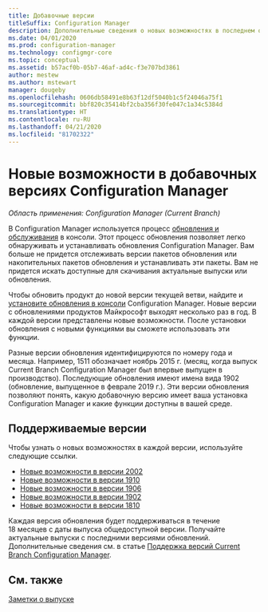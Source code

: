 ```yaml
---
title: Добавочные версии
titleSuffix: Configuration Manager
description: Дополнительные сведения о новых возможностях в последнем обновлении Configuration Manager.
ms.date: 04/01/2020
ms.prod: configuration-manager
ms.technology: configmgr-core
ms.topic: conceptual
ms.assetid: b57acf0b-05b7-46af-ad4c-f3e707bd3861
author: mestew
ms.author: mstewart
manager: dougeby
ms.openlocfilehash: 0606db58491e8b63f12df5040b1c5f24046a75f1
ms.sourcegitcommit: bbf820c35414bf2cba356f30fe047c1a34c5384d
ms.translationtype: HT
ms.contentlocale: ru-RU
ms.lasthandoff: 04/21/2020
ms.locfileid: "81702322"
---
```

# <a name="whats-new-in-configuration-manager-incremental-versions"></a>Новые возможности в добавочных версиях Configuration Manager

*Область применения: Configuration Manager (Current Branch)*

В Configuration Manager используется процесс [обновления и обслуживания](../../servers/manage/updates.md) в консоли. Этот процесс обновления позволяет легко обнаруживать и устанавливать обновления Configuration Manager. Вам больше не придется отслеживать версии пакетов обновления или накопительных пакетов обновления и устанавливать эти пакеты. Вам не придется искать доступные для скачивания актуальные выпуски или обновления.

Чтобы обновить продукт до новой версии текущей ветви, найдите и [установите обновления в консоли](../../servers/manage/install-in-console-updates.md) Configuration Manager. Новые версии с обновлениями продуктов Майкрософт выходят несколько раз в год. В каждой версии представлены новые возможности. После установки обновления с новыми функциями вы сможете использовать эти функции.

Разные версии обновления идентифицируются по номеру года и месяца. Например, 1511 обозначает ноябрь 2015 г. (месяц, когда выпуск Current Branch Configuration Manager был впервые выпущен в производство). Последующие обновления имеют имена вида 1902 (обновление, выпущенное в феврале 2019 г.). Эти версии обновления позволяют понять, какую добавочную версию имеет ваша установка Configuration Manager и какие функции доступны в вашей среде.

## <a name="supported-versions"></a>Поддерживаемые версии

Чтобы узнать о новых возможностях в каждой версии, используйте следующие ссылки.

- [Новые возможности в версии 2002](whats-new-in-version-2002.md)  
- [Новые возможности в версии 1910](whats-new-in-version-1910.md)  
- [Новые возможности в версии 1906](whats-new-in-version-1906.md)  
- [Новые возможности в версии 1902](whats-new-in-version-1902.md)  
- [Новые возможности в версии 1810](whats-new-in-version-1810.md)  

Каждая версия обновления будет поддерживаться в течение 18 месяцев с даты выпуска общедоступной версии.  Получайте актуальные выпуски с последними версиями обновлений. Дополнительные сведения см. в статье [Поддержка версий Current Branch Configuration Manager](../../servers/manage/current-branch-versions-supported.md).  

## <a name="see-also"></a>См. также

[Заметки о выпуске](../../servers/deploy/install/release-notes.md)
